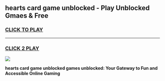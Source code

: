 
## hearts card game unblocked - Play Unblocked Gmaes & Free
<h3>
<a href="https://news.freeplayer.one?title=hearts_card_game_unblocked&ref=16F">CLICK TO PLAY</a></h3>
<hr>

<h3>
<a href="https://news.freeplayer.one?title=hearts_card_game_unblocked&ref=16F">CLICK 2 PLAY</a>
  
</h3>

<a href="https://news.freeplayer.one?title=hearts_card_game_unblocked&ref=16F/"><img src="https://clearcache.store/games.png"></a>


**hearts card game unblocked games unblocked: Your Gateway to Fun and Accessible Online Gaming**
